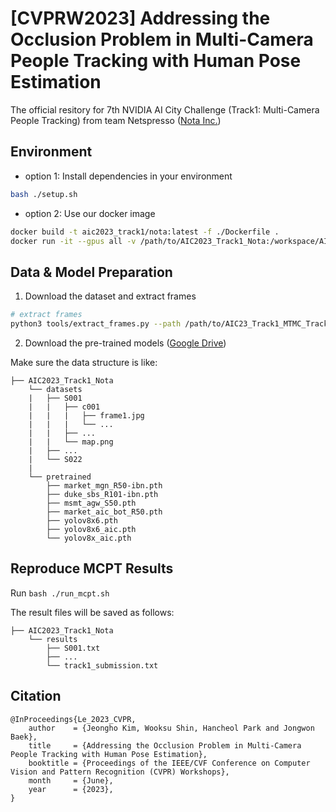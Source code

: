# [CVPRW2023] Addressing the Occlusion Problem in Multi-Camera People Tracking with Human Pose Estimation
The official resitory for 7th NVIDIA AI City Challenge (Track1: Multi-Camera People Tracking) from team Netspresso ([Nota Inc.](https://www.nota.ai/))

## Environment
- option 1: Install dependencies in your environment

```bash 
bash ./setup.sh
```

- option 2: Use our docker image
```bash
docker build -t aic2023_track1/nota:latest -f ./Dockerfile .
docker run -it --gpus all -v /path/to/AIC2023_Track1_Nota:/workspace/AIC2023_Track1_Nota aic2023_track1/nota:latest /bin/bash
```

## Data & Model Preparation
1. Download the dataset and extract frames  
```bash
# extract frames
python3 tools/extract_frames.py --path /path/to/AIC23_Track1_MTMC_Tracking/
```

2. Download the pre-trained models ([Google Drive](https://drive.google.com/drive/folders/1_VichQvhbmfuD4h8x4-e7Rwc560TzWqH?usp=share_link))  

Make sure the data structure is like:
```
├── AIC2023_Track1_Nota
    └── datasets
    |   ├── S001
    |   |   ├── c001
    |   |   |   ├── frame1.jpg
    |   |   |   └── ...
    |   |   ├── ...
    |   |   └── map.png
    |   ├── ...
    |   └── S022
    |
    └── pretrained
        ├── market_mgn_R50-ibn.pth
        ├── duke_sbs_R101-ibn.pth
        ├── msmt_agw_S50.pth
        ├── market_aic_bot_R50.pth
        ├── yolov8x6.pth
        ├── yolov8x6_aic.pth
        └── yolov8x_aic.pth
```

## Reproduce MCPT Results
Run `bash ./run_mcpt.sh`  

The result files will be saved as follows:

```
├── AIC2023_Track1_Nota
    └── results
        ├── S001.txt
        ├── ...
        └── track1_submission.txt
```

## Citation
```
@InProceedings{Le_2023_CVPR,
    author    = {Jeongho Kim, Wooksu Shin, Hancheol Park and Jongwon Baek},
    title     = {Addressing the Occlusion Problem in Multi-Camera People Tracking with Human Pose Estimation},
    booktitle = {Proceedings of the IEEE/CVF Conference on Computer Vision and Pattern Recognition (CVPR) Workshops},
    month     = {June},
    year      = {2023},
}
```